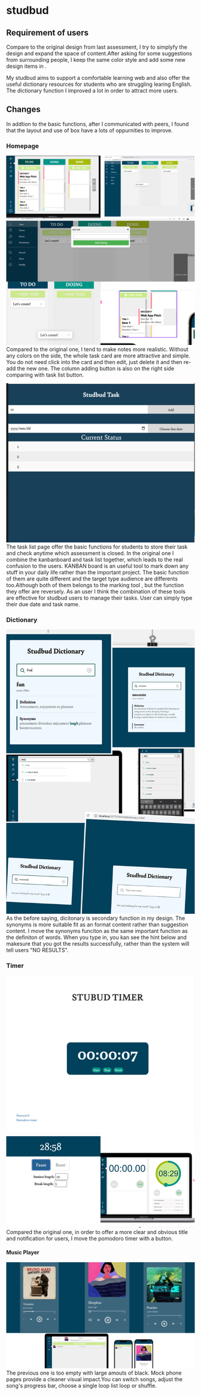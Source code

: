 # studbud
## Requirement of users
Compare to the original design from last assessment, I try to simplyfy the design and expand the space of content.After asking for some suggestions from surrounding people, I keep the same color style and add some new design items in .

My studbud aims to support a comfortable learning web and also offer the useful dictionary resources for students who are struggling learing English. The dictionary function I improved a lot in order to attract more users.

## Changes
In addtion to the basic functions, after I communicated with peers, I found that the layout and use of box have a lots of oppurnities to improve.

### Homepage
![KANBAN board & Nav bars](/README/2.JPG)
Compared to the original one, I tend to make notes more realistic. Without any colors on the side, the whole task card are more attractive and simple. You do not need click into the card and then edit, just delete it and then re-add the new one. The column adding button is also on the right side comparing with task list button.

![TaskList](/README/1.png)
The task list page offer the basic functions for students to store their task and check anytime which assessment is closed. In the original one I combine the kanbanboard and task list together, which leads to the real confusion to the users. KANBAN board is an useful tool to mark down any stuff in your daily life rather than the important project. The basic function of them are quite different and the target type audience are differents too.Although both of them belongs to the marking tool , but the function they offer are reversely. As an user I think the combination of these tools are effective for studbud users to manage their tasks. User can simply type their due date and task name.

### Dictionary 
![Dictionary](/README/3.JPG)
As the before saying, dicitonary is secondary function in my design. The synonyms is more suitable fit as an format content rather than suggestion content. I move the synonyms funciton as the same important function as the definiton of words. When you type in, you kan see the hint below and makesure that you got the results successfully, rather than the system will tell users "NO RESULTS".

### Timer
![Timer](/README/4.JPG)
Compared the original one, in order to offer a more clear and obvious title and notification for users, I move the pomodoro timer with a button. 

#### Music Player
![Music player](/README/5.JPG)
The previous one is too empty with large amouts of black. Mock phone pages provide a cleaner visual impact.You can switch songs, adjust the song's progress bar, choose a single loop list loop or shuffle.


